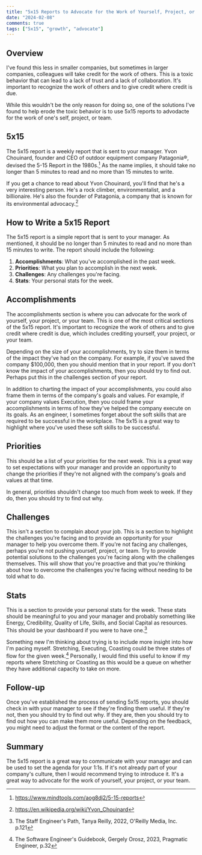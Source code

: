 ```yaml
---
title: "5x15 Reports to Advocate for the Work of Yourself, Project, or Team"
date: "2024-02-08"
comments: true
tags: ["5x15", "growth", "advocate"]
---
```


## Overview
I've found this less in smaller companies, but sometimes in larger companies, colleagues will take credit for the work
of others. This is a toxic behavior that can lead to a lack of trust and a lack of collaboration. It's important to
recognize the work of others and to give credit where credit is due.

While this wouldn't be the only reason for doing so, one of the solutions I've found to help erode the toxic behavior
is to use 5x15 reports to advodacte for the work of one's self, project, or team.

## 5x15
The 5x15 report is a weekly report that is sent to your manager. Yvon Chouinard, founder and CEO of outdoor equipment
company Patagonia®, devised the 5-15 Report in the 1980s.[^1] As the name implies, it should take no longer than 5
minutes to read and no more than 15 minutes to write.

If you get a chance to read about Yvon Chouinard, you'll find that he's a very interesting person. He's a rock climber,
environmentalist, and a billionaire. He's also the founder of Patagonia, a company that is known for its environmental
advocacy.[^2]

## How to Write a 5x15 Report
The 5x15 report is a simple report that is sent to your manager. As mentioned, it should be no longer than 5 minutes to
read and no more than 15 minutes to write. The report should include the following:

1. **Accomplishments**: What you've accomplished in the past week.
2. **Priorities**: What you plan to accomplish in the next week.
3. **Challenges**: Any challenges you're facing.
4. **Stats**: Your personal stats for the week.

## Accomplishments
The accomplishments section is where you can advocate for the work of yourself, your project, or your team. This is one
of the most critical sections of the 5x15 report. It's important to recognize the work of others and to give credit where
credit is due, which includes crediting yourself, your project, or your team.

Depending on the size of your accomplishments, try to size them in terms of the impact they've had on the company. For
example, if you've saved the company $100,000, then you should mention that in your report. If you don't know the impact
of your accomplishments, then you should try to find out. Perhaps put this in the challenges section of your report.

In addition to charting the impact of your accomplishments, you could also frame them in terms of the company's goals and
values. For example, if your company values Execution, then you could frame your accomplishments in terms of how they've
helped the company execute on its goals.  As an engineer, I sometimes forget about the soft skills that are required to be successful in the workplace. The 5x15
is a great way to highlight where you've used these soft skills to be successful.

## Priorities
This should be a list of your priorities for the next week. This is a great way to set expectations with your manager
and provide an opportunity to change the priorities if they're not aligned with the company's goals and values at that
time.

In general, priorities shouldn't change too much from week to week. If they do, then you should try to find out why.

## Challenges
This isn't a section to complain about your job. This is a section to highlight the challenges you're facing and to
provide an opportunity for your manager to help you overcome them. If you're not facing any challenges, perhaps you're
not pushing yourself, project, or team. Try to provide potential solutions to the challenges you're facing along with
the challenges themselves. This will show that you're proactive and that you're thinking about how to overcome the
challenges you're facing without needing to be told what to do.

## Stats
This is a section to provide your personal stats for the week.  These stats should be meaningful to you and your
manager and probably something like Energy, Credibility, Quality of Life, Skills, and Social Capital as resources.  This
should be your dashboard if you were to have one.[^3]

Something new I'm thinking about trying is to include more insight into how I'm pacing myself.  Stretching, Executing,
Coasting could be three states of flow for the given week.[^4] Personally, I would find this useful to know if my reports
where Stretching or Coasting as this would be a queue on whether they have additional capacity to take on more.

## Follow-up
Once you've established the process of sending 5x15 reports, you should check in with your manager to see if they're
finding them useful. If they're not, then you should try to find out why. If they are, then you should try to find out
how you can make them more useful.  Depending on the feedback, you might need to adjust the format or the
content of the report.

## Summary
The 5x15 report is a great way to communicate with your manager and can be used to set the agenda for your 1:1s. If
it's not already part of your company's culture, then I would recommend trying to introduce it. It's a great way to
advocate for the work of yourself, your project, or your team.

[^1]: https://www.mindtools.com/aog8dj2/5-15-reports
[^2]: https://en.wikipedia.org/wiki/Yvon_Chouinard
[^3]: The Staff Engineer's Path, Tanya Reilly, 2022, O'Reilly Media, Inc. p.121
[^4]: The Software Engineer's Guidebook, Gergely Orosz, 2023, Pragmatic Engineer, p.32
